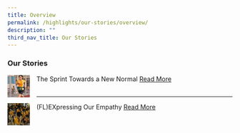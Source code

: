 ```yaml
---
title: Overview
permalink: /highlights/our-stories/overview/
description: ""
third_nav_title: Our Stories
---
```

### Our Stories

<img src="/images/hl1.png" style="width:50px;height:50px;margin-right:15px;" align = "left"> The Sprint Towards a New Normal [Read More](https://staging.d1wp5xkpm2dbnc.amplifyapp.com/highlights/our-stories/2022-term-2/) <Br><br>

* * *

<img src="/images/hl2.png" style="width:50px;height:50px;margin-right:15px;" align = "left">  (FL)EXpressing Our Empathy [Read More](https://staging.d1wp5xkpm2dbnc.amplifyapp.com/highlights/our-stories/2022-term-2/) <Br><br>